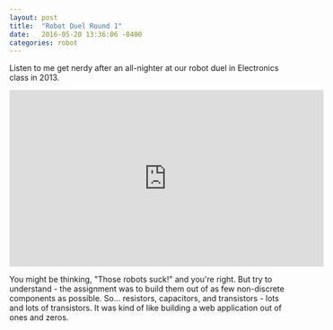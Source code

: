 ```yaml
---
layout: post
title:  "Robot Duel Round 1"
date:   2016-05-20 13:36:06 -0400
categories: robot
---
```

Listen to me get nerdy after an all-nighter at our robot duel in Electronics class in 2013.

<iframe width="560" height="315" src="https://www.youtube.com/embed/5qnGDAHMPkQ" frameborder="0" allowfullscreen></iframe>

You might be thinking, "Those robots suck!" and you're right. But try to understand - the assignment was to build them out of as few non-discrete components as possible. So... resistors, capacitors, and transistors - lots and lots of transistors. It was kind of like building a web application out of ones and zeros. 

